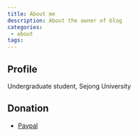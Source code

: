 ```yaml
---
title: About me
description: About the owner of blog
categories:
 - about
tags:
---
```


## Profile

Undergraduate student, Sejong University


## Donation

* [Paypal](https://paypal.me/bunseokbot)

